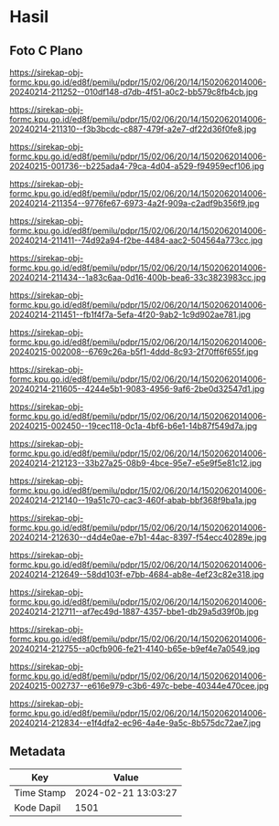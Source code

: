 # Hasil

## Foto C Plano

https://sirekap-obj-formc.kpu.go.id/ed8f/pemilu/pdpr/15/02/06/20/14/1502062014006-20240214-211252--010df148-d7db-4f51-a0c2-bb579c8fb4cb.jpg

https://sirekap-obj-formc.kpu.go.id/ed8f/pemilu/pdpr/15/02/06/20/14/1502062014006-20240214-211310--f3b3bcdc-c887-479f-a2e7-df22d36f0fe8.jpg

https://sirekap-obj-formc.kpu.go.id/ed8f/pemilu/pdpr/15/02/06/20/14/1502062014006-20240215-001736--b225ada4-79ca-4d04-a529-f94959ecf106.jpg

https://sirekap-obj-formc.kpu.go.id/ed8f/pemilu/pdpr/15/02/06/20/14/1502062014006-20240214-211354--9776fe67-6973-4a2f-909a-c2adf9b356f9.jpg

https://sirekap-obj-formc.kpu.go.id/ed8f/pemilu/pdpr/15/02/06/20/14/1502062014006-20240214-211411--74d92a94-f2be-4484-aac2-504564a773cc.jpg

https://sirekap-obj-formc.kpu.go.id/ed8f/pemilu/pdpr/15/02/06/20/14/1502062014006-20240214-211434--1a83c6aa-0d16-400b-bea6-33c3823983cc.jpg

https://sirekap-obj-formc.kpu.go.id/ed8f/pemilu/pdpr/15/02/06/20/14/1502062014006-20240214-211451--fb1f4f7a-5efa-4f20-9ab2-1c9d902ae781.jpg

https://sirekap-obj-formc.kpu.go.id/ed8f/pemilu/pdpr/15/02/06/20/14/1502062014006-20240215-002008--6769c26a-b5f1-4ddd-8c93-2f70ff6f655f.jpg

https://sirekap-obj-formc.kpu.go.id/ed8f/pemilu/pdpr/15/02/06/20/14/1502062014006-20240214-211605--4244e5b1-9083-4956-9af6-2be0d32547d1.jpg

https://sirekap-obj-formc.kpu.go.id/ed8f/pemilu/pdpr/15/02/06/20/14/1502062014006-20240215-002450--19cec118-0c1a-4bf6-b6e1-14b87f549d7a.jpg

https://sirekap-obj-formc.kpu.go.id/ed8f/pemilu/pdpr/15/02/06/20/14/1502062014006-20240214-212123--33b27a25-08b9-4bce-95e7-e5e9f5e81c12.jpg

https://sirekap-obj-formc.kpu.go.id/ed8f/pemilu/pdpr/15/02/06/20/14/1502062014006-20240214-212140--19a51c70-cac3-460f-abab-bbf368f9ba1a.jpg

https://sirekap-obj-formc.kpu.go.id/ed8f/pemilu/pdpr/15/02/06/20/14/1502062014006-20240214-212630--d4d4e0ae-e7b1-44ac-8397-f54ecc40289e.jpg

https://sirekap-obj-formc.kpu.go.id/ed8f/pemilu/pdpr/15/02/06/20/14/1502062014006-20240214-212649--58dd103f-e7bb-4684-ab8e-4ef23c82e318.jpg

https://sirekap-obj-formc.kpu.go.id/ed8f/pemilu/pdpr/15/02/06/20/14/1502062014006-20240214-212711--af7ec49d-1887-4357-bbe1-db29a5d39f0b.jpg

https://sirekap-obj-formc.kpu.go.id/ed8f/pemilu/pdpr/15/02/06/20/14/1502062014006-20240214-212755--a0cfb906-fe21-4140-b65e-b9ef4e7a0549.jpg

https://sirekap-obj-formc.kpu.go.id/ed8f/pemilu/pdpr/15/02/06/20/14/1502062014006-20240215-002737--e616e979-c3b6-497c-bebe-40344e470cee.jpg

https://sirekap-obj-formc.kpu.go.id/ed8f/pemilu/pdpr/15/02/06/20/14/1502062014006-20240214-212834--e1f4dfa2-ec96-4a4e-9a5c-8b575dc72ae7.jpg


## Metadata

| Key        | Value               |
| ---------- | ------------------- |
| Time Stamp | 2024-02-21 13:03:27 |
| Kode Dapil | 1501                |



